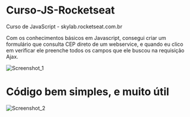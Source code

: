 # Curso-JS-Rocketseat
Curso de JavaScript - skylab.rocketseat.com.br

Com os conhecimentos básicos em Javascript, consegui criar um formulário que consulta CEP direto de um webservice,
e quando eu clico em verificar ele preenche todos os campos que ele buscou na requisição Ajax.

![Screenshot_1](https://user-images.githubusercontent.com/54479807/72091101-2c983800-32ee-11ea-89a7-233def436435.png)

# Código bem simples, e muito útil

![Screenshot_2](https://user-images.githubusercontent.com/54479807/72091252-7c76ff00-32ee-11ea-9539-4c861bb02ba8.png)


